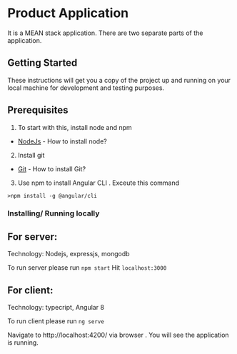 # Product Application 

It is a MEAN stack application. There are two separate parts of the application.

## Getting Started

These instructions will get you a copy of the project up and running on your local machine for development and testing purposes.

## Prerequisites

1) To start with this, install node and npm

* [NodeJs](https://nodejs.org/en/) - How to install node?

2) Install git 


* [Git](https://git-scm.com/book/en/v2/Getting-Started-Installing-Git) - How to install Git?

3) Use npm to install Angular CLI . Exceute this command

```
>npm install -g @angular/cli
```

 
### Installing/ Running locally

## For server: 
Technology: Nodejs, expressjs, mongodb

To run server please run `npm start`
Hit `localhost:3000`

## For client: 
Technology: typecript, Angular 8

To run client please run `ng serve`

Navigate to http://localhost:4200/ via browser . You will see the application is running.


